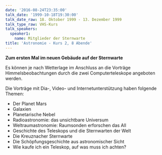 ```yaml
---
date: '2016-08-24T23:35:00'
talk_date: '1999-10-18T19:30:00'
talk_date_raw: 18. Oktober 1999 - 13. Dezember 1999
talk_type_raw: VHS-Kurs
talk_speakers:
  speaker1:
    name: Mitglieder der Sternwarte
title: 'Astronomie - Kurs 2, 8 Abende'
---
```

**Zum ersten Mal im neuen Gebäude auf der Sternwarte**

Es können je nach Wetterlage im Anschluss an die Vorträge Himmelsbeobachtungen durch die zwei Computerteleskope angeboten werden. 

Die Vorträge mit Dia-, Video- und Internetunterstützung haben folgende Themen:

- Der Planet Mars
- Galaxien
- Planetarische Nebel
- Radioastronomie: das unsichtbare Universum
- Weltraumastronomie: Raumsonden erforschen das All
- Geschichte des Teleskops und die Sternwarten der Welt
- Die Kreuznacher Sternwarte
- Die Schöpfungsgeschichte aus astronomischer Sicht
- Wie kaufe ich ein Teleskop, auf was muss ich achten?